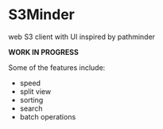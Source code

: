 # S3Minder

web S3 client with UI inspired by pathminder

**WORK IN PROGRESS**

Some of the features include:

- speed
- split view
- sorting
- search
- batch operations
